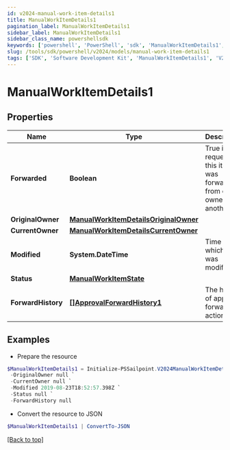 ```yaml
---
id: v2024-manual-work-item-details1
title: ManualWorkItemDetails1
pagination_label: ManualWorkItemDetails1
sidebar_label: ManualWorkItemDetails1
sidebar_class_name: powershellsdk
keywords: ['powershell', 'PowerShell', 'sdk', 'ManualWorkItemDetails1', 'V2024ManualWorkItemDetails1'] 
slug: /tools/sdk/powershell/v2024/models/manual-work-item-details1
tags: ['SDK', 'Software Development Kit', 'ManualWorkItemDetails1', 'V2024ManualWorkItemDetails1']
---
```



# ManualWorkItemDetails1

## Properties

Name | Type | Description | Notes
------------ | ------------- | ------------- | -------------
**Forwarded** | **Boolean** | True if the request for this item was forwarded from one owner to another. | [optional] [default to $false]
**OriginalOwner** | [**ManualWorkItemDetailsOriginalOwner**](manual-work-item-details-original-owner) |  | [optional] 
**CurrentOwner** | [**ManualWorkItemDetailsCurrentOwner**](manual-work-item-details-current-owner) |  | [optional] 
**Modified** | **System.DateTime** | Time at which item was modified. | [optional] 
**Status** | [**ManualWorkItemState**](manual-work-item-state) |  | [optional] 
**ForwardHistory** | [**[]ApprovalForwardHistory1**](approval-forward-history1) | The history of approval forward action. | [optional] 

## Examples

- Prepare the resource
```powershell
$ManualWorkItemDetails1 = Initialize-PSSailpoint.V2024ManualWorkItemDetails1  -Forwarded true `
 -OriginalOwner null `
 -CurrentOwner null `
 -Modified 2019-08-23T18:52:57.398Z `
 -Status null `
 -ForwardHistory null
```

- Convert the resource to JSON
```powershell
$ManualWorkItemDetails1 | ConvertTo-JSON
```


[[Back to top]](#) 

